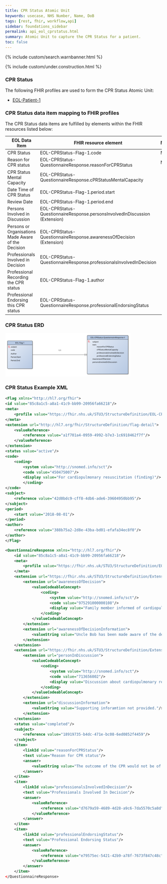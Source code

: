 ```yaml
---
title: CPR Status Atomic Unit
keywords: usecase, NHS Number, Name, DoB
tags: [rest, fhir, workflow,api]
sidebar: foundations_sidebar
permalink: api_eol_cprstatus.html
summary: Atomic Unit to capture the CPR Status for a patient.
toc: false
---
```

{% include custom/search.warnbanner.html %}

{% include custom/under.construction.html %}

### CPR Status ###


The following FHIR profiles are used to form the CPR Status Atomic Unit:

- [EOL-Patient-1](https://fhir.nhs.uk/STU3/StructureDefinition/EOL-Patient-1.xml)

### CPR Status data item mapping to FHIR profiles ###

The CPR Status data items are fulfilled by elements within the FHIR resources listed below:

| EOL Data Item                       | FHIR resource element                                                   | Mandatory/Required/Optional |
|-------------------------------------|-------------------------------------------------------------------------|-----------------------------|
| CPR Status        		       | EOL-CPRStatus-Flag-1.code           | Mandatory                   |
| Reason for CPR status | EOL-CPRStatus-QuestionnaireResponse.reasonForCPRStatus | Mandatory |
| CPR Status Mental Capacity | EOL-CPRStatus-QuestionnaireResponse.cPRStatusMentalCapacity |
| Date Time of CPR Status | EOL-CPRStatus-Flag-1.period.start|
| Review Date | EOL-CPRStatus-Flag-1.period.end|
| Persons Involved in Discussion | EOL-CPRStatus-QuestionnaireResponse.personsInvolvedInDiscussion (Extension)|
| Persons or Organisations Made Aware of the Decision | EOL-CPRStatus-QuestionnaireResponse.awarenessOfDecision (Extension)|
| Professionals Involved in Decision | EOL-CPRStatus-QuestionnaireResponse.professionalsInvolvedInDecision|
| Professional Recording the CPR status | EOL-CPRStatus-Flag-1.author |
| Professional Endorsing this CPR status | EOL-CPRStatus-QuestionnaireResponse.professionalEndorsingStatus |

### CPR Status ERD ###

<img src="images/erd/cpr-erd.svg" style="width:80%;max-width: 80%;">

### CPR Status Example XML ###

```xml
<Flag xmlns="http://hl7.org/fhir">
<id value="85c8a1c5-a8a1-41c9-bb99-20956fa66218"/>
<meta>
	<profile value="https://fhir.nhs.uk/STU3/StructureDefinition/EOL-CPRStatus-Flag-1"/>
</meta>
<extension url="http://hl7.org/fhir/StructureDefinition/flag-detail">
	<valueReference>
		<reference value="a1f701a4-0959-4992-b7e3-1c6918462f7f"/>
	</valueReference>
</extension>
<status value="active"/>
<code>
	<coding>
		<system value="http://snomed.info/sct"/>
		<code value="450475007"/>
		<display value="For cardiopulmonary resuscitation (finding)"/>			
		</coding>
</code>
<subject>
	<reference value="42d0bdc9-cff8-4db6-ade6-39604950bb95"/>
</subject>
<period>
	<start value="2018-08-01"/>
</period>
<author>
	<reference value="388b75a2-2d8e-43ba-bd01-efafa34ec8f0"/>
</author>
</Flag>
```

```xml
<QuestionnaireResponse xmlns="http://hl7.org/fhir"/>
	<id value="85c8a1c5-a8a1-41c9-bb99-20956fa66218"/>
	<meta>
		<profile value="https://fhir.nhs.uk/STU3/StructureDefinition/EOL-CPRStatus-QuestionnaireResponse-1"/>
	</meta>
	<extension url="https://fhir.nhs.uk/STU3/StructureDefinition/Extension-EOL-AwarenessOfDecision-1">
		<extension url="awarenessOfDecision">
			<valueCodeableConcept>
				<coding>
					<system value="http://snomed.info/sct"/>
					<code value="975291000000108"/>
					<display value="Family member informed of cardiopulmonary resuscitation clinical decision (situation)"/>
				</coding>
			</valueCodeableConcept>
		</extension>
		<extension url="awarenessOfDecisionInformation">
			<valueString value="Uncle Bob has been made aware of the decision"/>
		</extension>
	</extension>
	<extension url="https://fhir.nhs.uk/STU3/StructureDefinition/Extension-EOL-PersonsInvolvedInDiscussion-1">
		<extension url="personInDiscussion">
			<valueCodeableConcept>
				<coding>
					<system value="http://snomed.info/sct"/>
					<code value="713656002"/>
					<display value="Discussion about cardiopulmonary resuscitation with family member (situation)"/>
				</coding>
			</valueCodeableConcept>
		</extension>
		<extension url="discussionInformation">
			<valueString value="Supporting inforamtion not provided."/>
		</extension>
	</extension>
	<status value="completed"/>
	<subject>
		<reference value="18919735-b4dc-471e-bc08-6ed0852f4459"/>
	</subject>
	<item>
		<linkId value="reasonForCPRStatus"/>
		<text value="Reason for CPR status"/>
		<answer>
			<valueString value="The outcome of the CPR would not be of overall benefit to the patient"/>
		</answer>
	</item>
	<item>
		<linkId value="professionalsInvolvedInDecision"/>
		<text value="Professionals Involved In Decision"/>
		<answer>
			<valueReference>
				<reference value="d7679a59-4689-4d28-a9c6-7da5570c5a8d"/>
			</valueReference>
		</answer>
	</item>
	<item>
		<linkId value="professionalEndorsingStatus"/>
		<text value="Professional Endorsing Status"/>
		<answer>
			<valueReference>
				<reference value="e79575ec-5421-42b9-a78f-7673f847c48c"/>
			</valueReference>
		</answer>
	</item>
</QuestionnaireResponse>
```


